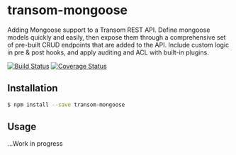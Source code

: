 # transom-mongoose
Adding Mongoose support to a Transom REST API. Define mongoose models quickly and easily, then expose them through a comprehensive set of pre-built CRUD endpoints that are added to the API. Include custom logic in pre & post hooks, and apply auditing and ACL with built-in plugins.

[![Build Status](https://travis-ci.org/transomjs/transom-mongoose.svg?branch=master)](https://travis-ci.org/transomjs/transom-mongoose)
[![Coverage Status](https://coveralls.io/repos/github/transomjs/transom-mongoose/badge.svg?branch=master)](https://coveralls.io/github/transomjs/transom-mongoose?branch=master)

## Installation

```bash
$ npm install --save transom-mongoose
```

## Usage
...Work in progress

